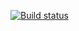 [![Build status](https://ci.appveyor.com/api/projects/status/i9lilyiy8fvanvyb?svg=true)](https://ci.appveyor.com/project/ValentinFS/ajava-2-3-1)